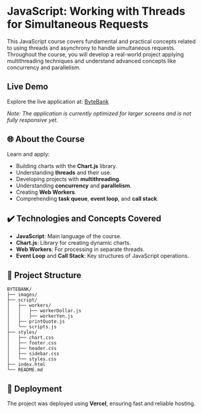# JavaScript: Working with Threads for Simultaneous Requests

This JavaScript course covers fundamental and practical concepts related to using threads and asynchrony to handle simultaneous requests. Throughout the course, you will develop a real-world project applying multithreading techniques and understand advanced concepts like concurrency and parallelism.

## Live Demo
Explore the live application at: [ByteBank](https://bytebank-psi.vercel.app/)

*Note: The application is currently optimized for larger screens and is not fully responsive yet.*



## 🌐 About the Course
Learn and apply:
- Building charts with the **Chart.js** library.
- Understanding **threads** and their use.
- Developing projects with **multithreading**.
- Understanding **concurrency** and **parallelism**.
- Creating **Web Workers**.
- Comprehending **task queue**, **event loop**, and **call stack**.


## ✔️ Technologies and Concepts Covered
- **JavaScript**: Main language of the course.
- **Chart.js**: Library for creating dynamic charts.
- **Web Workers**: For processing in separate threads.
- **Event Loop** and **Call Stack**: Key structures of JavaScript operations.

## 📂 Project Structure
```
BYTEBANK/
├── images/
├── script/
│   ├── workers/
│   │   ├── workerDollar.js
│   │   ├── workerYen.js
│   ├── printQuote.js
│   └── scripts.js
├── styles/
│   ├── chart.css
│   ├── footer.css
│   ├── header.css
│   ├── sidebar.css
│   └── styles.css
├── index.html
└── README.md
```

## 🚀 Deployment
The project was deployed using **Vercel**, ensuring fast and reliable hosting.
